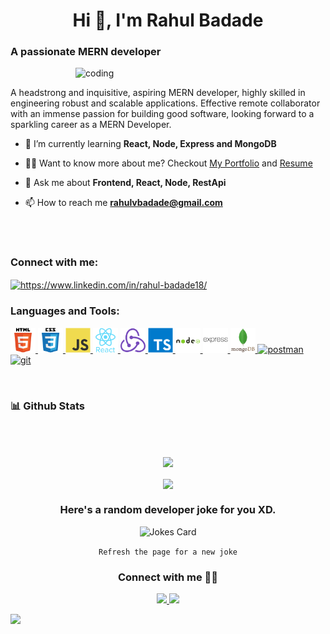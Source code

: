<h1 align="center">Hi 👋, I'm Rahul Badade</h1>
<h3 align="left">A passionate MERN developer</h3>
<img align = "right" alt = "coding"  width = "400" src="https://camo.githubusercontent.com/c6deab2f711f5000f9f6fc6e38a4f413ed50392c11a2938a351155cb137c6c81/68747470733a2f2f692e70696e696d672e636f6d2f6f726967696e616c732f36362f38332f33652f36363833336530376436666239656235643732346534376430633831343238352e6769663f7261773d74727565">
<br/>
<p>A headstrong and inquisitive, aspiring MERN developer, highly skilled in engineering robust and scalable applications. Effective remote collaborator with an immense passion for building good software, looking forward to a sparkling career as a MERN Developer.</p>

- 🌱 I’m currently learning **React, Node, Express and MongoDB**

- 👨‍💻 Want to know more about me? Checkout [My Portfolio](https://rahulb18.github.io/) and [Resume](https://drive.google.com/file/d/1OG7NX-8MpqpEcINqTE8e0kfvrh9-OMJI/view?usp=sharing)

- 💬 Ask me about **Frontend, React, Node, RestApi**

- 📫 How to reach me **rahulvbadade@gmail.com**
<br/>
<br/>
<h3 align="left">Connect with me:</h3>
<p align="left">
<a href="https://www.linkedin.com/in/rahul-badade18/" target="blank"><img align="center" src="https://raw.githubusercontent.com/rahuldkjain/github-profile-readme-generator/master/src/images/icons/Social/linked-in-alt.svg" alt="https://www.linkedin.com/in/rahul-badade18/" height="30" width="40" /></a>
</p>

<h3 align="left">Languages and Tools:</h3>
<p align="left"> <a href="https://www.w3.org/html/" target="_blank" rel="noreferrer"> <img src="https://raw.githubusercontent.com/devicons/devicon/master/icons/html5/html5-original-wordmark.svg" alt="html5" width="40" height="40"/> </a> <a href="https://www.w3schools.com/css/" target="_blank" rel="noreferrer"> <img src="https://raw.githubusercontent.com/devicons/devicon/master/icons/css3/css3-original-wordmark.svg" alt="css3" width="40" height="40"/> </a>  <a href="https://developer.mozilla.org/en-US/docs/Web/JavaScript" target="_blank" rel="noreferrer"> <img src="https://raw.githubusercontent.com/devicons/devicon/master/icons/javascript/javascript-original.svg" alt="javascript" width="40" height="40"/> </a><a href="https://reactjs.org/" target="_blank" rel="noreferrer"> <img src="https://raw.githubusercontent.com/devicons/devicon/master/icons/react/react-original-wordmark.svg" alt="react" width="40" height="40"/> </a><a href="https://redux.js.org" target="_blank" rel="noreferrer"> <img src="https://raw.githubusercontent.com/devicons/devicon/master/icons/redux/redux-original.svg" alt="redux" width="40" height="40"/> </a><a href="https://www.typescriptlang.org/" target="_blank" rel="noreferrer"> <img src="https://raw.githubusercontent.com/devicons/devicon/master/icons/typescript/typescript-original.svg" alt="typescript" width="40" height="40"/> </a><a href="https://nodejs.org" target="_blank" rel="noreferrer"> <img src="https://raw.githubusercontent.com/devicons/devicon/master/icons/nodejs/nodejs-original-wordmark.svg" alt="nodejs" width="40" height="40"/> </a><a href="https://expressjs.com" target="_blank" rel="noreferrer"> <img src="https://raw.githubusercontent.com/devicons/devicon/master/icons/express/express-original-wordmark.svg" alt="express" width="40" height="40"/> </a><a href="https://www.mongodb.com/" target="_blank" rel="noreferrer"> <img src="https://raw.githubusercontent.com/devicons/devicon/master/icons/mongodb/mongodb-original-wordmark.svg" alt="mongodb" width="40" height="40"/> </a><a href="https://postman.com" target="_blank" rel="noreferrer"> <img src="https://www.vectorlogo.zone/logos/getpostman/getpostman-icon.svg" alt="postman" width="40" height="40"/> </a> <a href="https://git-scm.com/" target="_blank" rel="noreferrer"> <img src="https://www.vectorlogo.zone/logos/git-scm/git-scm-icon.svg" alt="git" width="40" height="40"/> </a></p>
<br/>



<h3>📊 Github Stats</h3>
<br/>
<br/>
<p align="center">
   <img align="center"  src="https://github-readme-streak-stats.herokuapp.com/?user=rahulb18&theme=dark" />
   <br/>
   <br/>
   <img align="center" src="https://github-readme-stats.vercel.app/api?username=rahulb18&show_icons=true&locale=en&theme=dark"/>
</p>

<!-- Funny Random Joke -->

<div align="center">
  <h3>Here's a random developer joke for you XD.</h3>
  <img src="https://readme-jokes.vercel.app/api?theme=react" alt="Jokes Card" />
</div>
<p align="center">
  <code>Refresh the page for a new joke</code>
</p>

<div align="center">
<h3>Connect with me 🙋🏻</h3>
<a href="https://www.linkedin.com/in/rahul-badade18/" target="_blank">
  <img src="https://skillicons.dev/icons?i=linkedin">
</a>
<a href="https://www.instagram.com/rahulvbadade/">
  <img src="https://skillicons.dev/icons?i=instagram">
</a>
</div>

![](https://hit.yhype.me/github/profile?user_id=101395703)
